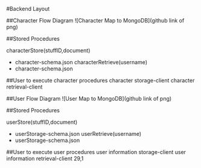 #Backend Layout

##Character Flow Diagram
![Character Map to MongoDB](github link of png)

##Stored Procedures

characterStore(stuffID,document)
* character-schema.json
characterRetrieve(username)
* character-schema.json

##User to execute character procedures
character storage-client
character retrieval-client

##User Flow Diagram
![User Map to MongoDB](github link of png)

##Stored Procedures

userStore(stuffID,document)
* userStorage-schema.json
userRetrieve(username)
* userStorage-schema.json

##User to execute user procedures
user information storage-client
user information retrieval-client
                                                              29,1     
